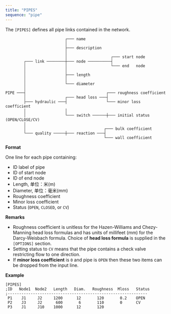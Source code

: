 ```yaml
---
title: "PIPES"
sequence: "pipe"
---
```


The `[PIPES]` defines all pipe links contained in the network.

```text
                          ┌─── name
                          │
                          ├─── description
                          │
                          │                   ┌─── start node
        ┌─── link ────────┼─── node ──────────┤
        │                 │                   └─── end   node
        │                 │
        │                 ├─── length
        │                 │
        │                 └─── diameter
        │
PIPE ───┤                                   ┌─── roughness coefficient
        │                 ┌─── head loss ───┤
        ├─── hydraulic ───┤                 └─── minor loss coefficient
        │                 │
        │                 └─── switch ──────┼─── initial status (OPEN/CLOSE/CV)
        │
        │                                  ┌─── bulk coefficient
        └─── quality ─────┼─── reaction ───┤
                                           └─── wall coefficient
```

**Format**

One line for each pipe containing:

- ID label of pipe
- ID of start node
- ID of end node
- Length, 单位：米(m)
- Diameter, 单位：毫米(mm)
- Roughness coefficient
- Minor loss coefficient
- Status (`OPEN`, `CLOSED`, or `CV`)

**Remarks**

- Roughness coefficient is unitless for the Hazen-Williams and Chezy-Manning head loss formulas and has units of millifeet (mm) for the Darcy-Weisbach formula.
  Choice of **head loss formula** is supplied in the `[OPTIONS]` section.
- Setting status to `CV` means that the pipe contains a check valve restricting flow to one direction.
- If **minor loss coefficient** is `0` and pipe is `OPEN` then these two items can be dropped from the input line.

**Example**

```text
[PIPES]
;ID   Node1  Node2   Length   Diam.   Roughness  Mloss   Status
;-------------------------------------------------------------
 P1    J1     J2     1200      12       120       0.2    OPEN
 P2    J3     J2      600       6       110       0      CV
 P3    J1     J10    1000      12       120
```

